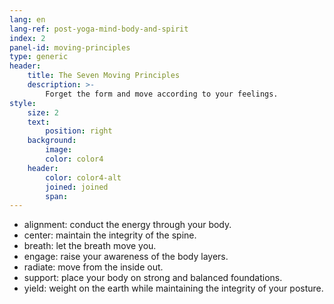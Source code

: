 ```yaml
---
lang: en
lang-ref: post-yoga-mind-body-and-spirit
index: 2
panel-id: moving-principles
type: generic
header:
    title: The Seven Moving Principles
    description: >-
        Forget the form and move according to your feelings.
style:
    size: 2
    text:
        position: right
    background:
        image:
        color: color4
    header:
        color: color4-alt
        joined: joined
        span:
---
```

- alignment: conduct the energy through your body.
- center: maintain the integrity of the spine.
- breath: let the breath move you.
- engage: raise your awareness of the body layers.
- radiate: move from the inside out.
- support: place your body on strong and balanced foundations.
- yield: weight on the earth while maintaining the integrity of your posture.
